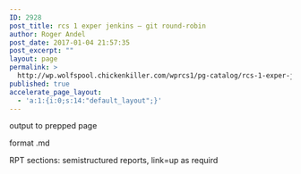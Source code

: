 ```yaml
---
ID: 2928
post_title: rcs 1 exper jenkins – git round-robin
author: Roger Andel
post_date: 2017-01-04 21:57:35
post_excerpt: ""
layout: page
permalink: >
  http://wp.wolfspool.chickenkiller.com/wprcs1/pg-catalog/rcs-1-exper-jenkins-git-round-robin/
published: true
accelerate_page_layout:
  - 'a:1:{i:0;s:14:"default_layout";}'
---
```

output to prepped page

format .md

RPT sections: semistructured reports, link=up as requird

&nbsp;